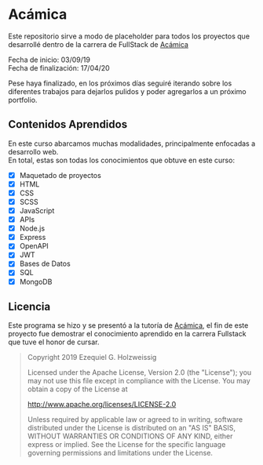 # Acámica

Este repositorio sirve a modo de placeholder para todos los proyectos que desarrollé dentro de la carrera de FullStack de [Acámica](https://www.acamica.com)

Fecha de inicio: 03/09/19\
Fecha de finalización: 17/04/20

Pese haya finalizado, en los próximos días seguiré iterando sobre los diferentes trabajos para dejarlos pulidos y poder agregarlos a un próximo portfolio.

## Contenidos Aprendidos

En este curso abarcamos muchas modalidades, principalmente enfocadas a desarrollo web.\
En total, estas son todas los conocimientos que obtuve en este curso:
- [x] Maquetado de proyectos
- [x] HTML
- [x] CSS
- [x] SCSS
- [x] JavaScript
- [x] APIs
- [x] Node.js
- [x] Express
- [x] OpenAPI
- [x] JWT
- [x] Bases de Datos
- [x] SQL
- [x] MongoDB

## Licencia

Este programa se hizo y se presentó a la tutoría de [Acámica](https://www.acamica.com), el fin de este proyecto fue demostrar el conocimiento aprendido en la carrera Fullstack que tuve el honor de cursar.

>Copyright 2019 Ezequiel G. Holzweissig
>
>Licensed under the Apache License, Version 2.0 (the "License");
>you may not use this file except in compliance with the License.
>You may obtain a copy of the License at
>
>   http://www.apache.org/licenses/LICENSE-2.0
>
>Unless required by applicable law or agreed to in writing, software
>distributed under the License is distributed on an "AS IS" BASIS,
>WITHOUT WARRANTIES OR CONDITIONS OF ANY KIND, either express or implied.
>See the License for the specific language governing permissions and
>limitations under the License.